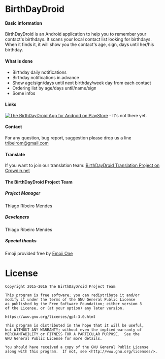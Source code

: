 # BirthDayDroid

#### Basic information

BirthDayDroid is an Android application to help you to remember your contact's birthdays. It scans your local contact list looking for birthdays. When it finds it, it will show you the contact's age, sign, days until her/his birthday.

#### What is done

  * Birthday daily notifications
  * Birthday notifications in advance
  * Show age/sign/days until next birthday/week day from each contact
  * Ordering list by age/days until/name/sign
  * Some infos

#### Links

[![The BirthDayDroid App for Android on PlayStore](https://developer.android.com/images/brand/en_app_rgb_wo_60.png)]() - It's not there yet.

#### Contact

For any question, bug report, suggestion please drop us a line
[tribeirom@gmail.com](mailto:tribeirom@gmail.com)

#### Translate

If you want to join our translation team: [BirthDayDroid Translation Project on
Crowdin.net](https://crowdin.com/project/birthdaydroid)

#### The BirthDayDroid Project Team

##### Project Manager

Thiago Ribeiro Mendes

##### Developers

Thiago Ribeiro Mendes<br/>

##### Special thanks

Emoji provided free by [Emoji One](http://emojione.com/)

# License

    Copyright 2015-2016 The BirthDayDroid Project Team

    This program is free software; you can redistribute it and/or
    modify it under the terms of the GNU General Public License
    as published by the Free Software Foundation; either version 3
    of the License, or (at your option) any later version.

    https://www.gnu.org/licenses/gpl-3.0.html

    This program is distributed in the hope that it will be useful,
    but WITHOUT ANY WARRANTY; without even the implied warranty of
    MERCHANTABILITY or FITNESS FOR A PARTICULAR PURPOSE.  See the
    GNU General Public License for more details.
 
    You should have received a copy of the GNU General Public License
    along with this program.  If not, see <http://www.gnu.org/licenses/>.
    
